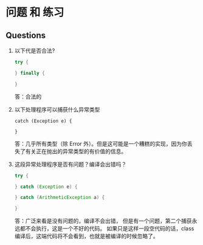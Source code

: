 # 问题 和 练习

## Questions

1. 以下代是否合法?

    ```java
    try {

    } finally {

    }
    ```
    答：合法的

2. 以下处理程序可以捕获什么异常类型

    ```
    catch (Exception e) {

    }
    ```
    答：几乎所有类型（除 Error 外）。但是这可能是一个糟糕的实现，因为你丢失了有关正在抛出的异常类型的有价值的信息。

3. 这段异常处理程序是否有问题？编译会出错吗？

    ```java
    try {

    } catch (Exception e) {

    } catch (ArithmeticException a) {

    }
    ```
    答：广泛来看是没有问题的，编译不会出错，
    但是有一个问题，第二个捕获永远都不会执行，这是一个不好的代码。
    如果只是这样一段空代码的话，class 编译后，这端代码将不会看到，也就是被编译的时候忽略了。
